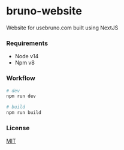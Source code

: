 # bruno-website
Website for usebruno.com built using NextJS

### Requirements
* Node v14
* Npm v8

### Workflow
```bash
# dev
npm run dev

# build
npm run build
```

### License
[MIT](LICENSE)